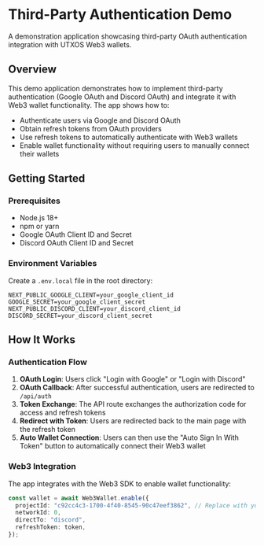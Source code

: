 # Third-Party Authentication Demo

A demonstration application showcasing third-party OAuth authentication integration with UTXOS Web3 wallets.

## Overview

This demo application demonstrates how to implement third-party authentication (Google OAuth and Discord OAuth) and integrate it with Web3 wallet functionality. The app shows how to:

- Authenticate users via Google and Discord OAuth
- Obtain refresh tokens from OAuth providers
- Use refresh tokens to automatically authenticate with Web3 wallets
- Enable wallet functionality without requiring users to manually connect their wallets

## Getting Started

### Prerequisites

- Node.js 18+ 
- npm or yarn
- Google OAuth Client ID and Secret
- Discord OAuth Client ID and Secret

### Environment Variables

Create a `.env.local` file in the root directory:

```env
NEXT_PUBLIC_GOOGLE_CLIENT=your_google_client_id
GOOGLE_SECRET=your_google_client_secret
NEXT_PUBLIC_DISCORD_CLIENT=your_discord_client_id
DISCORD_SECRET=your_discord_client_secret
```

## How It Works

### Authentication Flow

1. **OAuth Login**: Users click "Login with Google" or "Login with Discord"
2. **OAuth Callback**: After successful authentication, users are redirected to `/api/auth`
3. **Token Exchange**: The API route exchanges the authorization code for access and refresh tokens
4. **Redirect with Token**: Users are redirected back to the main page with the refresh token
5. **Auto Wallet Connection**: Users can then use the "Auto Sign In With Token" button to automatically connect their Web3 wallet

### Web3 Integration

The app integrates with the Web3 SDK to enable wallet functionality:

```typescript
const wallet = await Web3Wallet.enable({
  projectId: "c92cc4c3-1700-4f40-8545-90c47eef3862", // Replace with your project ID
  networkId: 0,
  directTo: "discord",
  refreshToken: token,
});
```
